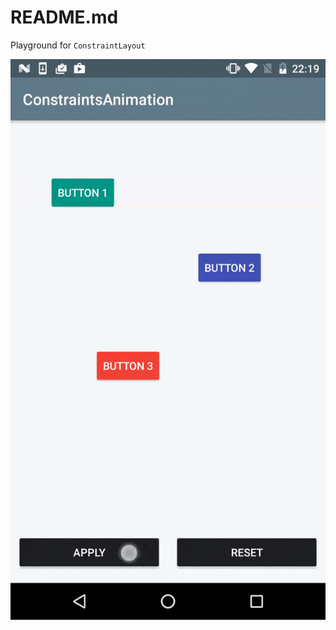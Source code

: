 # README.md

Playground for ```ConstraintLayout```

![constraints_animation.gif](https://github.com/Bresiu/ConstraintsAnimationDemoApp/blob/master/gif/constraints_animation.gif)
